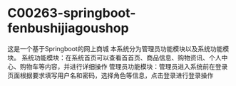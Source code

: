 # C00263-springboot-fenbushijiagoushop
 这是一个基于Springboot的网上商城 本系统分为管理员功能模块以及系统功能模块。 系统功能模块：在系统首页可以查看首首页、商品信息、购物资讯、个人中心、购物车等内容，并进行详细操作 管理员功能模块：管理员进入系统前在登录页面根据要求填写用户名和密码，选择角色等信息，点击登录进行登录操作

